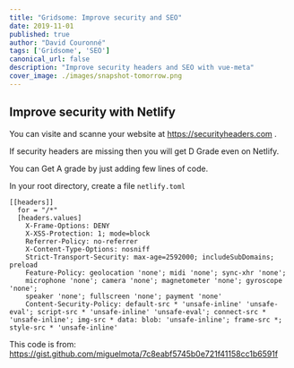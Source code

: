 ```yaml
---
title: "Gridsome: Improve security and SEO"
date: 2019-11-01
published: true
author: "David Couronné"
tags: ['Gridsome', 'SEO']
canonical_url: false
description: "Improve security headers and SEO with vue-meta"
cover_image: ./images/snapshot-tomorrow.png
---
```


## Improve security with Netlify

You can visite and scanne your website at https://securityheaders.com . 

If security headers are missing then you will get D Grade even on Netlify.

You can Get A grade by just adding few lines of code.

In your root directory, create a file `netlify.toml`

```text{codeTitle: "netlify.toml"}
[[headers]]
  for = "/*"
  [headers.values]
    X-Frame-Options: DENY
    X-XSS-Protection: 1; mode=block
    Referrer-Policy: no-referrer
    X-Content-Type-Options: nosniff
    Strict-Transport-Security: max-age=2592000; includeSubDomains; preload
    Feature-Policy: geolocation 'none'; midi 'none'; sync-xhr 'none';
    microphone 'none'; camera 'none'; magnetometer 'none'; gyroscope 'none';
    speaker 'none'; fullscreen 'none'; payment 'none'
    Content-Security-Policy: default-src * 'unsafe-inline' 'unsafe-eval'; script-src * 'unsafe-inline' 'unsafe-eval'; connect-src * 'unsafe-inline'; img-src * data: blob: 'unsafe-inline'; frame-src *; style-src * 'unsafe-inline'

```

This code is from: https://gist.github.com/miguelmota/7c8eabf5745b0e721f41158cc1b6591f